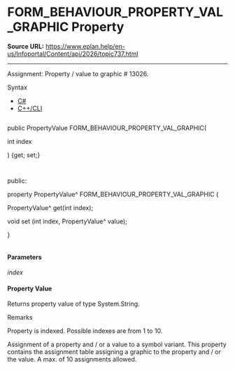# FORM_BEHAVIOUR_PROPERTY_VAL_GRAPHIC Property

**Source URL:** https://www.eplan.help/en-us/Infoportal/Content/api/2026/topic737.html

---

Assignment: Property / value to graphic # 13026.

Syntax

- [C#](#i-syntax-CS)
- [C++/CLI](#i-syntax-CPP2005)

```
```
public PropertyValue FORM_BEHAVIOUR_PROPERTY_VAL_GRAPHIC( 

   int index

) {get; set;}
```
```

```
```
public:

property PropertyValue^ FORM_BEHAVIOUR_PROPERTY_VAL_GRAPHIC {

   PropertyValue^ get(int index);

   void set (int index, PropertyValue^ value);

}
```
```

#### Parameters

*index*

#### Property Value

Returns property value of type System.String.

Remarks

Property is indexed. Possible indexes are from 1 to 10.

Assignment of a property and / or a value to a symbol variant. This property contains the assignment table assigning a graphic to the property and / or the value. A max. of 10 assignments allowed.
